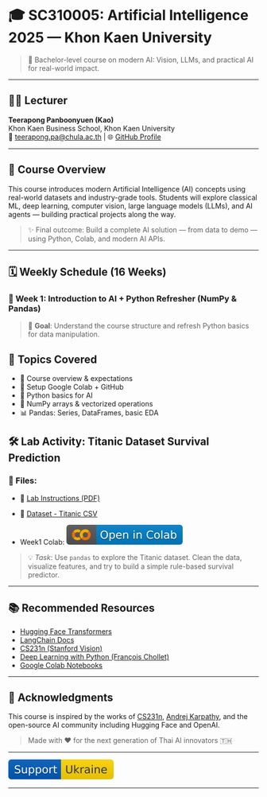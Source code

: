 # 🎓 SC310005: Artificial Intelligence 2025 — Khon Kaen University

> 🧠 Bachelor-level course on modern AI: Vision, LLMs, and practical AI for real-world impact.

---

## 👨‍🏫 Lecturer

**Teerapong Panboonyuen (Kao)**  
Khon Kaen Business School, Khon Kaen University  
📧 [teerapong.pa@chula.ac.th](mailto:teerapong.pa@chula.ac.th) | 🌐 [GitHub Profile](https://github.com/kaopanboonyuen)

---

## 🧭 Course Overview

This course introduces modern Artificial Intelligence (AI) concepts using real-world datasets and industry-grade tools. Students will explore classical ML, deep learning, computer vision, large language models (LLMs), and AI agents — building practical projects along the way.

> ✨ Final outcome: Build a complete AI solution — from data to demo — using Python, Colab, and modern AI APIs.

---

## 🗓️ Weekly Schedule (16 Weeks)

### 📅 Week 1: Introduction to AI + Python Refresher (NumPy & Pandas)

> 🎯 **Goal**: Understand the course structure and refresh Python basics for data manipulation.

## 🧠 Topics Covered

- 📘 Course overview & expectations
- 🔧 Setup Google Colab + GitHub
- 🐍 Python basics for AI
- 🔢 NumPy arrays & vectorized operations
- 📊 Pandas: Series, DataFrames, basic EDA

## 🛠️ Lab Activity: Titanic Dataset Survival Prediction

### 🔗 Files:
- 📄 [Lab Instructions (PDF)](https://github.com/kaopanboonyuen/SC310005_ArtificialIntelligence_2025s1/blob/main/assignments/SC310005-Week-1-AI-Laboratory-Activities.pdf)
- 📂 [Dataset - Titanic CSV](https://raw.githubusercontent.com/kaopanboonyuen/SC310005_ArtificialIntelligence_2025s1/main/dataset/titanic_dataset.csv)

- Week1 Colab: [![Open In Colab](https://raw.githubusercontent.com/kaopanboonyuen/2110446_DataScience_2021s2/main/img/colab-badge.svg)](https://colab.research.google.com/github/kaopanboonyuen/2110446_DataScience_2021s2/blob/main/code/week1_numpy_pandas/Numpy.ipynb)

> 💡 *Task*: Use `pandas` to explore the Titanic dataset. Clean the data, visualize features, and try to build a simple rule-based survival predictor.

---

## 📚 Recommended Resources

- [Hugging Face Transformers](https://huggingface.co/learn)
- [LangChain Docs](https://docs.langchain.com/)
- [CS231n (Stanford Vision)](http://cs231n.stanford.edu/)
- [Deep Learning with Python (François Chollet)](https://www.manning.com/books/deep-learning-with-python)
- [Google Colab Notebooks](https://colab.research.google.com/)

---

## 🙌 Acknowledgments

This course is inspired by the works of [CS231n](http://cs231n.stanford.edu/), [Andrej Karpathy](https://www.youtube.com/@karpathy), and the open-source AI community including Hugging Face and OpenAI.

> Made with ❤️ for the next generation of Thai AI innovators 🇹🇭

---

![Support Ukraine](https://raw.githubusercontent.com/kaopanboonyuen/2110446_DataScience_2021s2/main/img/Support-Ukraine-FFD500.svg)

---